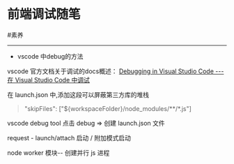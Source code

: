 前端调试随笔
===
#素养 

---
- vscode 中debug的方法


vscode 官方文档关于调试的docs概述：
[Debugging in Visual Studio Code --- 在 Visual Studio Code 中调试](https://code.visualstudio.com/docs/editor/debugging#_launch-configurations)


在 launch.json 中,添加这段可以屏蔽第三方库的堆栈
> "skipFiles": ["${workspaceFolder}/node_modules/**/*.js"]


vscode debug tool
点击 debug => 创建 launch.json 文件

request - launch/attach 启动 / 附加模式启动

node worker 模块-- 创建并行 js 进程

